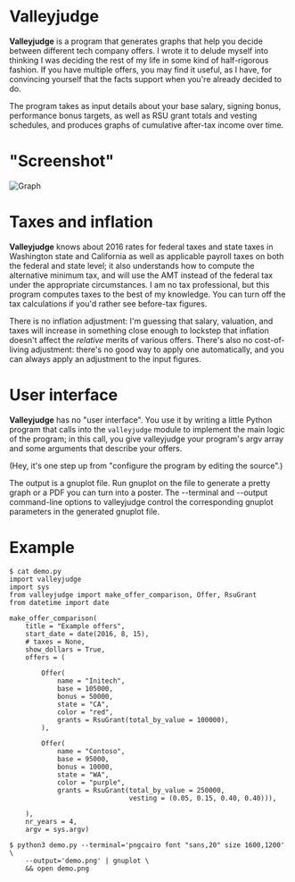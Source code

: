 # Valleyjudge

**Valleyjudge** is a program that generates graphs that help you
decide between different tech company offers.  I wrote it to delude
myself into thinking I was deciding the rest of my life in some kind
of half-rigorous fashion.  If you have multiple offers, you may find
it useful, as I have, for convincing yourself that the facts support
when you're already decided to do.

The program takes as input details about your base salary, signing
bonus, performance bonus targets, as well as RSU grant totals and
vesting schedules, and produces graphs of cumulative after-tax income
over time.

# "Screenshot"

![Graph](/demo.png?raw=true)

# Taxes and inflation

**Valleyjudge** knows about 2016 rates for federal taxes and state
taxes in Washington state and California as well as applicable payroll
taxes on both the federal and state level; it also understands how to
compute the alternative minimum tax, and will use the AMT instead of
the federal tax under the appropriate circumstances.  I am no tax
professional, but this program computes taxes to the best of my
knowledge.  You can turn off the tax calculations if you'd rather see
before-tax figures.

There is no inflation adjustment: I'm guessing that salary, valuation,
and taxes will increase in something close enough to lockstep that
inflation doesn't affect the *relative* merits of various offers.
There's also no cost-of-living adjustment: there's no good way to
apply one automatically, and you can always apply an adjustment to the
input figures.

# User interface

**Valleyjudge** has no "user interface".  You use it by writing a
little Python program that calls into the `valleyjudge` module to
implement the main logic of the program; in this call, you give
valleyjudge your program's argv array and some arguments that describe
your offers.

(Hey, it's one step up from "configure the program by editing the
source".)

The output is a gnuplot file.  Run gnuplot on the file to generate a
pretty graph or a PDF you can turn into a poster.  The --terminal and
--output command-line options to valleyjudge control the corresponding
gnuplot parameters in the generated gnuplot file.

# Example

    $ cat demo.py 
    import valleyjudge
    import sys
    from valleyjudge import make_offer_comparison, Offer, RsuGrant
    from datetime import date

    make_offer_comparison(
        title = "Example offers",
        start_date = date(2016, 8, 15),
        # taxes = None,
        show_dollars = True,
        offers = (

            Offer(
                name = "Initech",
                base = 105000,
                bonus = 50000,
                state = "CA",
                color = "red",
                grants = RsuGrant(total_by_value = 100000),
            ),

            Offer(
                name = "Contoso",
                base = 95000,
                bonus = 10000,
                state = "WA",
                color = "purple",
                grants = RsuGrant(total_by_value = 250000,
                                  vesting = (0.05, 0.15, 0.40, 0.40))),

        ),
        nr_years = 4,
        argv = sys.argv)

    $ python3 demo.py --terminal='pngcairo font "sans,20" size 1600,1200' \
        --output='demo.png' | gnuplot \
        && open demo.png
